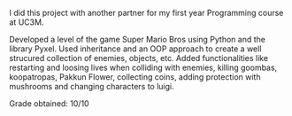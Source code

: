 I did this project with another partner for my first year Programming course at UC3M.


Developed a level of the game Super Mario Bros using Python and the library Pyxel.
Used inheritance and an OOP approach to create a well strucured collection of enemies, objects, etc.
Added functionalities like restarting and loosing lives when colliding with enemies, killing goombas, koopatropas, Pakkun Flower, collecting coins, adding protection with mushrooms and changing characters to luigi.


Grade obtained: 10/10
